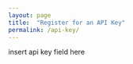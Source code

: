 ```yaml
---
layout: page
title:  "Register for an API Key"
permalink: /api-key/
---
```


insert api key field here 
